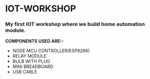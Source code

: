 # IOT-WORKSHOP
### My first IOT workshop where we build home automation module.

**COMPONENTS USED ARE:-**
- NODE MCU CONTROLLER(ESP8266)
- RELAY MODULE
- BULB WITH PLUG
- MINI BREADBOARD
- USB CABLE
